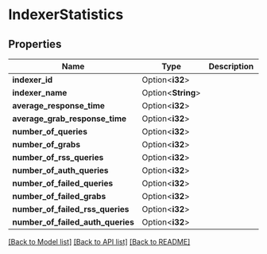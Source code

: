 # IndexerStatistics

## Properties

Name | Type | Description | Notes
------------ | ------------- | ------------- | -------------
**indexer_id** | Option<**i32**> |  | [optional]
**indexer_name** | Option<**String**> |  | [optional]
**average_response_time** | Option<**i32**> |  | [optional]
**average_grab_response_time** | Option<**i32**> |  | [optional]
**number_of_queries** | Option<**i32**> |  | [optional]
**number_of_grabs** | Option<**i32**> |  | [optional]
**number_of_rss_queries** | Option<**i32**> |  | [optional]
**number_of_auth_queries** | Option<**i32**> |  | [optional]
**number_of_failed_queries** | Option<**i32**> |  | [optional]
**number_of_failed_grabs** | Option<**i32**> |  | [optional]
**number_of_failed_rss_queries** | Option<**i32**> |  | [optional]
**number_of_failed_auth_queries** | Option<**i32**> |  | [optional]

[[Back to Model list]](../README.md#documentation-for-models) [[Back to API list]](../README.md#documentation-for-api-endpoints) [[Back to README]](../README.md)


